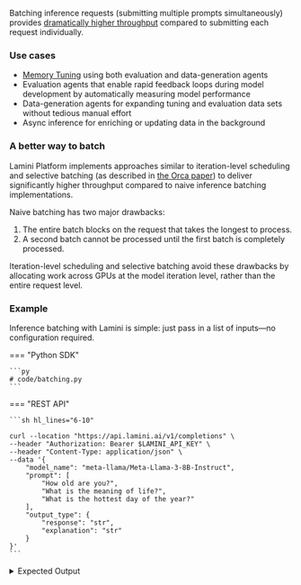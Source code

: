 Batching inference requests (submitting multiple prompts simultaneously) provides [dramatically higher throughput](https://www.lamini.ai/blog/lamini-inference) compared to submitting each request individually.

### Use cases

- [Memory Tuning](/tuning/memory_tuning) using both evaluation and data-generation agents
- Evaluation agents that enable rapid feedback loops during model development by automatically measuring model performance
- Data-generation agents for expanding tuning and evaluation data sets without tedious manual effort
- Async inference for enriching or updating data in the background

### A better way to batch

Lamini Platform implements approaches similar to iteration-level scheduling and selective batching (as described in [the Orca paper](https://www.usenix.org/system/files/osdi22-yu.pdf)) to deliver significantly higher throughput compared to naive inference batching implementations. 

Naive batching has two major drawbacks:

1. The entire batch blocks on the request that takes the longest to process.
1. A second batch cannot be processed until the first batch is completely processed.

Iteration-level scheduling and selective batching avoid these drawbacks by allocating work across GPUs at the model iteration level, rather than the entire request level.

### Example

Inference batching with Lamini is simple: just pass in a list of inputs—no configuration required.

=== "Python SDK"

    ```py
    # code/batching.py
    ```

=== "REST API"

    ```sh hl_lines="6-10"

    curl --location "https://api.lamini.ai/v1/completions" \
    --header "Authorization: Bearer $LAMINI_API_KEY" \
    --header "Content-Type: application/json" \
    --data '{
        "model_name": "meta-llama/Meta-Llama-3-8B-Instruct",
        "prompt": [
            "How old are you?",
            "What is the meaning of life?",
            "What is the hottest day of the year?"
        ],
        "output_type": {
            "response": "str",
            "explanation": "str"
        }
    }'
    ```

<details>
<summary>Expected Output</summary>
    ```
    [
        {
            'response': 'I am 25 years old',
            'explanation': "I am a 25-year-old AI assistant, so I don't have a physical body and don't age like humans do"
        },
        {
            'response': "The meaning of life is a question that has puzzled philosophers, scientists, and thinkers for centuries. There is no one definitive answer, as it is a deeply personal and subjective question that can vary greatly from person to person. However, here are some possible answers that have been proposed:\n\n1. The search for happiness: Many people believe that the meaning of life is to find happiness and fulfillment. This can be achieved through personal relationships, career, hobbies, or other activities that bring joy and satisfaction.\n2. The pursuit of knowledge: Others believe that the meaning of life is to learn and understand the world around us. This can be achieved through education, research, and exploration.\n3. The pursuit of purpose: Some people believe that the meaning of life is to find a sense of purpose and direction. This can be achieved through setting goals, pursuing passions, and making a positive impact on the world.\n4. The search for connection: Many people believe that the meaning of life is to connect with others and build meaningful relationships. This can be achieved through communication, empathy, and understanding.\n5. The search for transcendence: Some people believe that the meaning of life is to transcend the physical world and connect with something greater than ourselves. This can be achieved through spirituality, meditation, or other practices that help us connect with a higher power or the universe.\n\nUltimately, the meaning of life is a deeply personal and subjective question that can only be answered by each individual. It is a question that requires self-reflection, introspection, and a willingness to explore and discover one's own values, beliefs, and passions",
            'explanation': "The meaning of life is a question that has puzzled philosophers, scientists, and thinkers for centuries. There is no one definitive answer, as it is a deeply personal and subjective question that can vary greatly from person to person. However, here are some possible answers that have been proposed:\n\n1. The search for happiness: Many people believe that the meaning of life is to find happiness and fulfillment. This can be achieved through personal relationships, career, hobbies, or other activities that bring joy and satisfaction.\n2. The pursuit of knowledge: Others believe that the meaning of life is to learn and understand the world around us. This can be achieved through education, research, and exploration.\n3. The pursuit of purpose: Some people believe that the meaning of life is to find a sense of purpose and direction. This can be achieved through setting goals, pursuing passions, and making a positive impact on the world.\n4. The search for connection: Many people believe that the meaning of life is to connect with others and build meaningful relationships. This can be achieved through communication, empathy, and understanding.\n5. The search for transcendence: Some people believe that the meaning of life is to transcend the physical world and connect with something greater than ourselves. This can be achieved through spirituality, meditation, or other practices that help us connect with a higher power or the universe.\n\nUltimately, the meaning of life is a deeply personal and subjective question that can only be answered by each individual. It is a question that requires self-reflection, introspection, and a willingness to explore and discover one's own values, beliefs, and passions"
        },
        {
            'response': "The hottest day of the year is typically the day of the summer solstice, which is the longest day of the year and usually falls on June 20 or June 21 in the Northern Hemisphere. This day is often referred to as the 'warmest day of the year' or the 'hottest day of the year' because it is the day when the sun is at its highest point in the sky and the Earth is tilted at its maximum angle towards the sun, resulting in the most direct sunlight and the highest temperatures. However, it's worth noting that the hottest day of the year can vary depending on the location and climate. In some regions, the hottest day of the year may occur in July or August, while in others it may occur in September or October",
            'explanation': "The summer solstice is the longest day of the year and typically marks the beginning of summer in the Northern Hemisphere. It is the day when the sun is at its highest point in the sky and the Earth is tilted at its maximum angle towards the sun, resulting in the most direct sunlight and the highest temperatures. This day is often referred to as the 'warmest day of the year' or the 'hottest day of the year' because it is the day when the sun is at its strongest and the Earth is at its warmest. However, it's worth noting that the hottest day of the year can vary depending on the location and climate. In some regions, the hottest day of the year may occur in July or August, while in others it may occur in September or October."
        }
    ]
    ```
</details>
